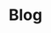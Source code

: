 ---
layout: blog
title: Blog
description: 개발 넋두리 💨
keywords: blog
nav-class: blog
nav-title: Blog
permalink: /blog/
---